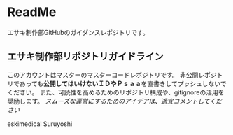 # ReadMe
エサキ制作部GitHubのガイダンスレポジトリです。
  
## エサキ制作部リポジトリガイドライン
このアカウントはマスターのマスターコードレポジトリです。
非公開レポジトリであっても**公開してはいけないＩＤやＰｓａａ**を直書きしてプッシュしないでください。
また、可読性を高めるためのリポジトリ構成や、gitignoreの活用を奨励します。
*スムーズな運営にするためのアイデアは、適宜コメントしてください*

eskimedical Suruyoshi
